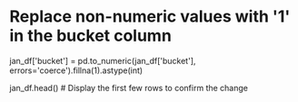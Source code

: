 # Replace non-numeric values with '1' in the bucket column
jan_df['bucket'] = pd.to_numeric(jan_df['bucket'], errors='coerce').fillna(1).astype(int)

jan_df.head()  # Display the first few rows to confirm the change
